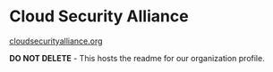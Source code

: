 # Cloud Security Alliance

[cloudsecurityalliance.org](https://cloudsecurityalliance.org)

**DO NOT DELETE** - This hosts the readme for our organization profile.
